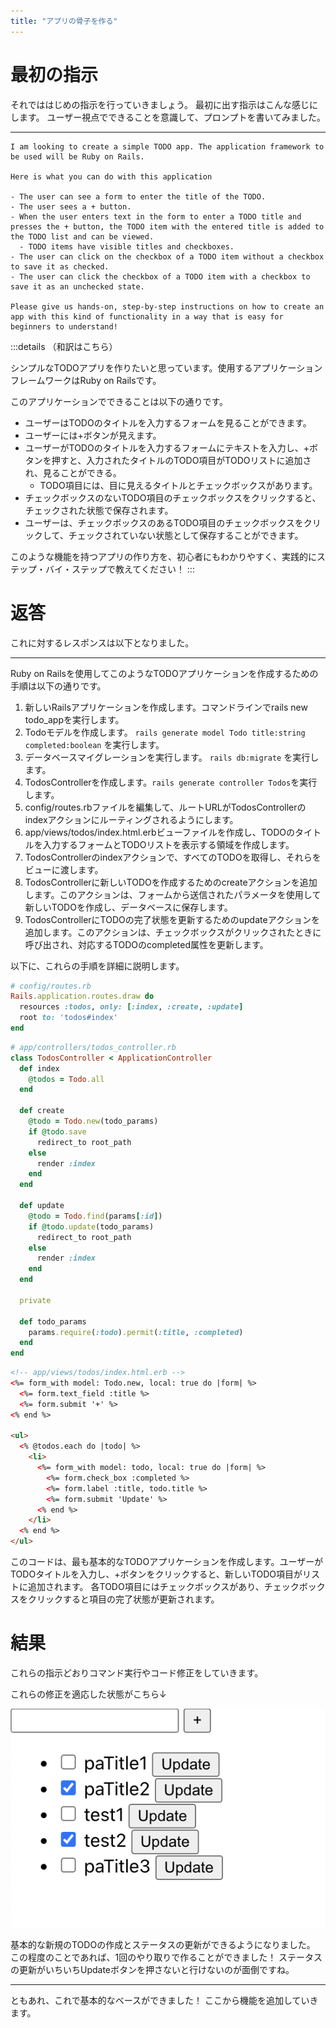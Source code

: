 ```yaml
---
title: "アプリの骨子を作る"
---
```


# 最初の指示

それでははじめの指示を行っていきましょう。
最初に出す指示はこんな感じにします。
ユーザー視点でできることを意識して、プロンプトを書いてみました。


---

```
I am looking to create a simple TODO app. The application framework to be used will be Ruby on Rails.

Here is what you can do with this application

- The user can see a form to enter the title of the TODO.
- The user sees a + button.
- When the user enters text in the form to enter a TODO title and presses the + button, the TODO item with the entered title is added to the TODO list and can be viewed.
  - TODO items have visible titles and checkboxes.
- The user can click on the checkbox of a TODO item without a checkbox to save it as checked.
- The user can click the checkbox of a TODO item with a checkbox to save it as an unchecked state.

Please give us hands-on, step-by-step instructions on how to create an app with this kind of functionality in a way that is easy for beginners to understand!
```

:::details （和訳はこちら）



シンプルなTODOアプリを作りたいと思っています。使用するアプリケーションフレームワークはRuby on Railsです。

このアプリケーションでできることは以下の通りです。

- ユーザーはTODOのタイトルを入力するフォームを見ることができます。
- ユーザーには+ボタンが見えます。
- ユーザーがTODOのタイトルを入力するフォームにテキストを入力し、+ボタンを押すと、入力されたタイトルのTODO項目がTODOリストに追加され、見ることができる。
  - TODO項目には、目に見えるタイトルとチェックボックスがあります。
- チェックボックスのないTODO項目のチェックボックスをクリックすると、チェックされた状態で保存されます。
- ユーザーは、チェックボックスのあるTODO項目のチェックボックスをクリックして、チェックされていない状態として保存することができます。

このような機能を持つアプリの作り方を、初心者にもわかりやすく、実践的にステップ・バイ・ステップで教えてください！
:::




# 返答

これに対するレスポンスは以下となりました。

---

Ruby on Railsを使用してこのようなTODOアプリケーションを作成するための手順は以下の通りです。

1. 新しいRailsアプリケーションを作成します。コマンドラインでrails new todo_appを実行します。
2. Todoモデルを作成します。 `rails generate model Todo title:string completed:boolean` を実行します。
3. データベースマイグレーションを実行します。 `rails db:migrate` を実行します。
4. TodosControllerを作成します。`rails generate controller Todos`を実行します。
5. config/routes.rbファイルを編集して、ルートURLがTodosControllerのindexアクションにルーティングされるようにします。
6. app/views/todos/index.html.erbビューファイルを作成し、TODOのタイトルを入力するフォームとTODOリストを表示する領域を作成します。
7. TodosControllerのindexアクションで、すべてのTODOを取得し、それらをビューに渡します。
8. TodosControllerに新しいTODOを作成するためのcreateアクションを追加します。このアクションは、フォームから送信されたパラメータを使用して新しいTODOを作成し、データベースに保存します。
9. TodosControllerにTODOの完了状態を更新するためのupdateアクションを追加します。このアクションは、チェックボックスがクリックされたときに呼び出され、対応するTODOのcompleted属性を更新します。

以下に、これらの手順を詳細に説明します。

```ruby
# config/routes.rb
Rails.application.routes.draw do
  resources :todos, only: [:index, :create, :update]
  root to: 'todos#index'
end
```

```ruby
# app/controllers/todos_controller.rb
class TodosController < ApplicationController
  def index
    @todos = Todo.all
  end

  def create
    @todo = Todo.new(todo_params)
    if @todo.save
      redirect_to root_path
    else
      render :index
    end
  end

  def update
    @todo = Todo.find(params[:id])
    if @todo.update(todo_params)
      redirect_to root_path
    else
      render :index
    end
  end

  private

  def todo_params
    params.require(:todo).permit(:title, :completed)
  end
end
```

```html
<!-- app/views/todos/index.html.erb -->
<%= form_with model: Todo.new, local: true do |form| %>
  <%= form.text_field :title %>
  <%= form.submit '+' %>
<% end %>

<ul>
  <% @todos.each do |todo| %>
    <li>
      <%= form_with model: todo, local: true do |form| %>
        <%= form.check_box :completed %>
        <%= form.label :title, todo.title %>
        <%= form.submit 'Update' %>
      <% end %>
    </li>
  <% end %>
</ul>
```

このコードは、最も基本的なTODOアプリケーションを作成します。ユーザーがTODOタイトルを入力し、+ボタンをクリックすると、新しいTODO項目がリストに追加されます。
各TODO項目にはチェックボックスがあり、チェックボックスをクリックすると項目の完了状態が更新されます。


# 結果


これらの指示どおりコマンド実行やコード修正をしていきます。

これらの修正を適応した状態がこちら↓


![TODOapp](/images/dc953f02c4464a/image.png)


基本的な新規のTODOの作成とステータスの更新ができるようになりました。
この程度のことであれば、1回のやり取りで作ることができました！
ステータスの更新がいちいちUpdateボタンを押さないと行けないのが面倒ですね。

---

ともあれ、これで基本的なベースができました！
ここから機能を追加していきます。






